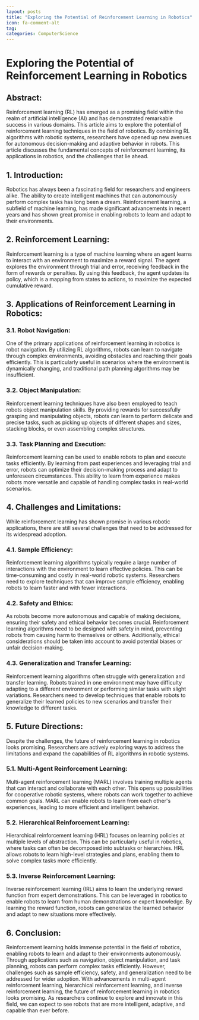 ```yaml
---
layout: posts
title: "Exploring the Potential of Reinforcement Learning in Robotics"
icon: fa-comment-alt
tag:      
categories: ComputerScience
---
```



# Exploring the Potential of Reinforcement Learning in Robotics

## Abstract:
Reinforcement learning (RL) has emerged as a promising field within the realm of artificial intelligence (AI) and has demonstrated remarkable success in various domains. This article aims to explore the potential of reinforcement learning techniques in the field of robotics. By combining RL algorithms with robotic systems, researchers have opened up new avenues for autonomous decision-making and adaptive behavior in robots. This article discusses the fundamental concepts of reinforcement learning, its applications in robotics, and the challenges that lie ahead.

## 1. Introduction:
Robotics has always been a fascinating field for researchers and engineers alike. The ability to create intelligent machines that can autonomously perform complex tasks has long been a dream. Reinforcement learning, a subfield of machine learning, has made significant advancements in recent years and has shown great promise in enabling robots to learn and adapt to their environments.

## 2. Reinforcement Learning:
Reinforcement learning is a type of machine learning where an agent learns to interact with an environment to maximize a reward signal. The agent explores the environment through trial and error, receiving feedback in the form of rewards or penalties. By using this feedback, the agent updates its policy, which is a mapping from states to actions, to maximize the expected cumulative reward.

## 3. Applications of Reinforcement Learning in Robotics:
### 3.1. Robot Navigation:
One of the primary applications of reinforcement learning in robotics is robot navigation. By utilizing RL algorithms, robots can learn to navigate through complex environments, avoiding obstacles and reaching their goals efficiently. This is particularly useful in scenarios where the environment is dynamically changing, and traditional path planning algorithms may be insufficient.

### 3.2. Object Manipulation:
Reinforcement learning techniques have also been employed to teach robots object manipulation skills. By providing rewards for successfully grasping and manipulating objects, robots can learn to perform delicate and precise tasks, such as picking up objects of different shapes and sizes, stacking blocks, or even assembling complex structures.

### 3.3. Task Planning and Execution:
Reinforcement learning can be used to enable robots to plan and execute tasks efficiently. By learning from past experiences and leveraging trial and error, robots can optimize their decision-making process and adapt to unforeseen circumstances. This ability to learn from experience makes robots more versatile and capable of handling complex tasks in real-world scenarios.

## 4. Challenges and Limitations:
While reinforcement learning has shown promise in various robotic applications, there are still several challenges that need to be addressed for its widespread adoption.

### 4.1. Sample Efficiency:
Reinforcement learning algorithms typically require a large number of interactions with the environment to learn effective policies. This can be time-consuming and costly in real-world robotic systems. Researchers need to explore techniques that can improve sample efficiency, enabling robots to learn faster and with fewer interactions.

### 4.2. Safety and Ethics:
As robots become more autonomous and capable of making decisions, ensuring their safety and ethical behavior becomes crucial. Reinforcement learning algorithms need to be designed with safety in mind, preventing robots from causing harm to themselves or others. Additionally, ethical considerations should be taken into account to avoid potential biases or unfair decision-making.

### 4.3. Generalization and Transfer Learning:
Reinforcement learning algorithms often struggle with generalization and transfer learning. Robots trained in one environment may have difficulty adapting to a different environment or performing similar tasks with slight variations. Researchers need to develop techniques that enable robots to generalize their learned policies to new scenarios and transfer their knowledge to different tasks.

## 5. Future Directions:
Despite the challenges, the future of reinforcement learning in robotics looks promising. Researchers are actively exploring ways to address the limitations and expand the capabilities of RL algorithms in robotic systems.

### 5.1. Multi-Agent Reinforcement Learning:
Multi-agent reinforcement learning (MARL) involves training multiple agents that can interact and collaborate with each other. This opens up possibilities for cooperative robotic systems, where robots can work together to achieve common goals. MARL can enable robots to learn from each other's experiences, leading to more efficient and intelligent behavior.

### 5.2. Hierarchical Reinforcement Learning:
Hierarchical reinforcement learning (HRL) focuses on learning policies at multiple levels of abstraction. This can be particularly useful in robotics, where tasks can often be decomposed into subtasks or hierarchies. HRL allows robots to learn high-level strategies and plans, enabling them to solve complex tasks more efficiently.

### 5.3. Inverse Reinforcement Learning:
Inverse reinforcement learning (IRL) aims to learn the underlying reward function from expert demonstrations. This can be leveraged in robotics to enable robots to learn from human demonstrations or expert knowledge. By learning the reward function, robots can generalize the learned behavior and adapt to new situations more effectively.

## 6. Conclusion:
Reinforcement learning holds immense potential in the field of robotics, enabling robots to learn and adapt to their environments autonomously. Through applications such as navigation, object manipulation, and task planning, robots can perform complex tasks efficiently. However, challenges such as sample efficiency, safety, and generalization need to be addressed for wider adoption. With advancements in multi-agent reinforcement learning, hierarchical reinforcement learning, and inverse reinforcement learning, the future of reinforcement learning in robotics looks promising. As researchers continue to explore and innovate in this field, we can expect to see robots that are more intelligent, adaptive, and capable than ever before.